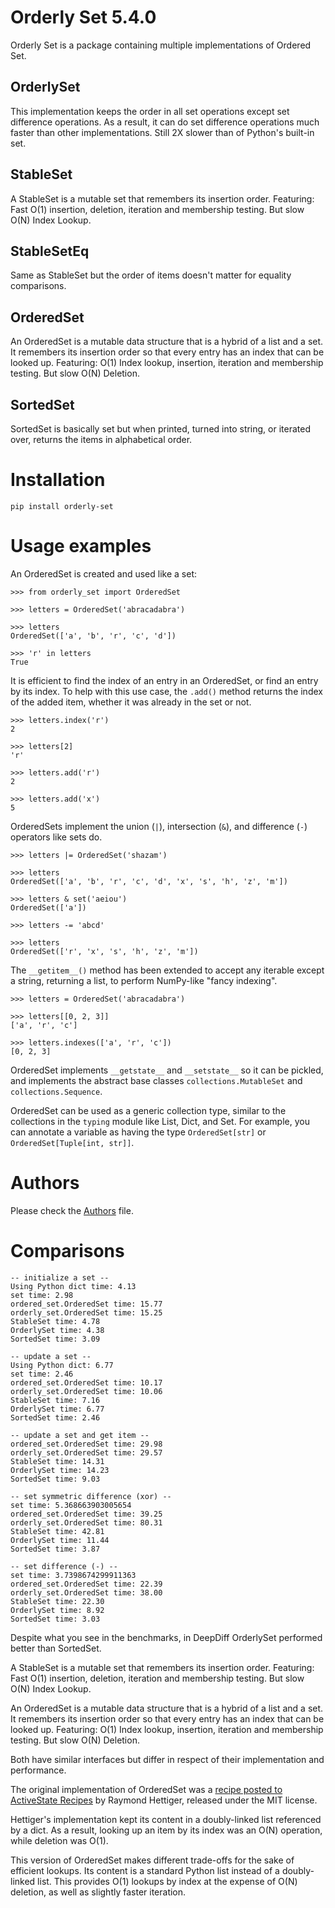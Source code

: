 # Orderly Set 5.4.0

Orderly Set is a package containing multiple implementations of Ordered Set.


## OrderlySet

This implementation keeps the order in all set operations except set difference operations.
As a result, it can do set difference operations much faster than other implementations. Still 2X slower than of Python's built-in set.


## StableSet

A StableSet is a mutable set that remembers its insertion order.
Featuring: Fast O(1) insertion, deletion, iteration and membership testing.
But slow O(N) Index Lookup.

## StableSetEq

Same as StableSet but the order of items doesn't matter for equality comparisons.

## OrderedSet

An OrderedSet is a mutable data structure that is a hybrid of a list and a set.
It remembers its insertion order so that every entry has an index that can be looked up. 
Featuring: O(1) Index lookup, insertion, iteration and membership testing.
But slow O(N) Deletion.


## SortedSet

SortedSet is basically set but when printed, turned into string, or iterated over, returns the items in alphabetical order.

# Installation

`pip install orderly-set`

# Usage examples

An OrderedSet is created and used like a set:

    >>> from orderly_set import OrderedSet

    >>> letters = OrderedSet('abracadabra')

    >>> letters
    OrderedSet(['a', 'b', 'r', 'c', 'd'])

    >>> 'r' in letters
    True

It is efficient to find the index of an entry in an OrderedSet, or find an
entry by its index. To help with this use case, the `.add()` method returns
the index of the added item, whether it was already in the set or not.

    >>> letters.index('r')
    2

    >>> letters[2]
    'r'

    >>> letters.add('r')
    2

    >>> letters.add('x')
    5

OrderedSets implement the union (`|`), intersection (`&`), and difference (`-`)
operators like sets do.

    >>> letters |= OrderedSet('shazam')

    >>> letters
    OrderedSet(['a', 'b', 'r', 'c', 'd', 'x', 's', 'h', 'z', 'm'])

    >>> letters & set('aeiou')
    OrderedSet(['a'])

    >>> letters -= 'abcd'

    >>> letters
    OrderedSet(['r', 'x', 's', 'h', 'z', 'm'])

The `__getitem__()` method has been extended to accept any
iterable except a string, returning a list, to perform NumPy-like "fancy
indexing".

    >>> letters = OrderedSet('abracadabra')

    >>> letters[[0, 2, 3]]
    ['a', 'r', 'c']

    >>> letters.indexes(['a', 'r', 'c'])
    [0, 2, 3]

OrderedSet implements `__getstate__` and `__setstate__` so it can be pickled,
and implements the abstract base classes `collections.MutableSet` and
`collections.Sequence`.

OrderedSet can be used as a generic collection type, similar to the collections
in the `typing` module like List, Dict, and Set. For example, you can annotate
a variable as having the type `OrderedSet[str]` or `OrderedSet[Tuple[int,
str]]`.


# Authors

Please check the [Authors](AUTHORS.md) file.

# Comparisons

```
-- initialize a set --
Using Python dict time: 4.13
set time: 2.98
ordered_set.OrderedSet time: 15.77
orderly_set.OrderedSet time: 15.25
StableSet time: 4.78
OrderlySet time: 4.38
SortedSet time: 3.09

-- update a set --
Using Python dict: 6.77
set time: 2.46
ordered_set.OrderedSet time: 10.17
orderly_set.OrderedSet time: 10.06
StableSet time: 7.16
OrderlySet time: 6.77
SortedSet time: 2.46

-- update a set and get item --
ordered_set.OrderedSet time: 29.98
orderly_set.OrderedSet time: 29.57
StableSet time: 14.31
OrderlySet time: 14.23
SortedSet time: 9.03

-- set symmetric difference (xor) --
set time: 5.368663903005654
ordered_set.OrderedSet time: 39.25
orderly_set.OrderedSet time: 80.31
StableSet time: 42.81
OrderlySet time: 11.44
SortedSet time: 3.87

-- set difference (-) --
set time: 3.7398674299911363
ordered_set.OrderedSet time: 22.39
orderly_set.OrderedSet time: 38.00
StableSet time: 22.30
OrderlySet time: 8.92
SortedSet time: 3.03
```

Despite what you see in the benchmarks, in DeepDiff OrderlySet performed better than SortedSet.


A StableSet is a mutable set that remembers its insertion order.
Featuring: Fast O(1) insertion, deletion, iteration and membership testing.
But slow O(N) Index Lookup.

An OrderedSet is a mutable data structure that is a hybrid of a list and a set.
It remembers its insertion order so that every entry has an index that can be looked up. 
Featuring: O(1) Index lookup, insertion, iteration and membership testing.
But slow O(N) Deletion.

Both have similar interfaces but differ in respect of their implementation and performance.

The original implementation of OrderedSet was a [recipe posted to ActiveState
Recipes][recipe] by Raymond Hettiger, released under the MIT license.

[recipe]: https://code.activestate.com/recipes/576694-orderedset/

Hettiger's implementation kept its content in a doubly-linked list referenced by a
dict. As a result, looking up an item by its index was an O(N) operation, while
deletion was O(1).

This version of OrderedSet makes different trade-offs for the sake of efficient lookups. 
Its content is a standard Python list instead of a doubly-linked list. This
provides O(1) lookups by index at the expense of O(N) deletion, as well as
slightly faster iteration.
